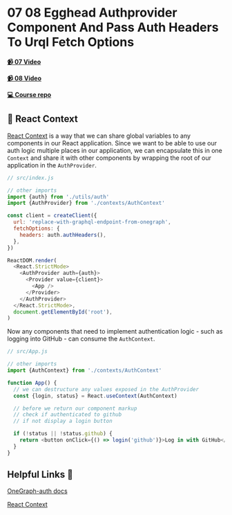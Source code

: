 # 07 08 Egghead Authprovider Component And Pass Auth Headers To Urql Fetch Options

**[📹 07 Video](https://egghead.io/lessons/egghead-wrap-our-react-application-in-our-authprovider-component?pl=build-a-github-issue-viewer-in-react-and-graphql-be5a)**

**[📹 08 Video](https://egghead.io/lessons/egghead-pass-authorization-headers-to-our-requests-through-urql-s-fetchoptions?pl=build-a-github-issue-viewer-in-react-and-graphql-be5a)**

**[💻 Course repo](https://github.com/theianjones/egghead-graphql-subscriptions)**

## 🤔 React Context

[React Context](https://reactjs.org/docs/context.html) is a way that we can share global variables to any components in our React application. Since we want to be able to use our auth logic multiple places in our application, we can encapsulate this in one `Context` and share it with other components by wrapping the root of our application in the `AuthProvider`.

```js
// src/index.js

// other imports
import {auth} from './utils/auth'
import {AuthProvider} from './contexts/AuthContext'

const client = createClient({
  url: 'replace-with-graphql-endpoint-from-onegraph',
  fetchOptions: {
    headers: auth.authHeaders(),
  },
})

ReactDOM.render(
  <React.StrictMode>
    <AuthProvider auth={auth}>
      <Provider value={client}>
        <App />
      </Provider>
    </AuthProvider>
  </React.StrictMode>,
  document.getElementById('root'),
)
```

Now any components that need to implement authentication logic - such as logging into GitHub - can consume the `AuthContext`.

```js
// src/App.js

// other imports
import {AuthContext} from './contexts/AuthContext'

function App() {
  // we can destructure any values exposed in the AuthProvider
  const {login, status} = React.useContext(AuthContext)

  // before we return our component markup
  // check if authenticated to github
  // if not display a login button

  if (!status || !status.github) {
    return <button onClick={() => login('github')}>Log in with GitHub</button>
  }
}
```

## Helpful Links 🤔

[OneGraph-auth docs](https://www.onegraph.com/docs/)

[React Context](https://reactjs.org/docs/context.html)